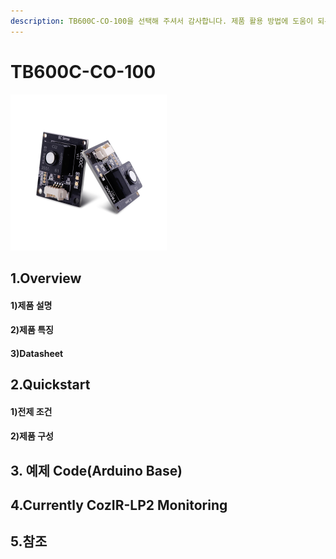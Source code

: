 ```yaml
---
description: TB600C-CO-100을 선택해 주셔서 감사합니다. 제품 활용 방법에 도움이 되는 모든 문서를 제공하였습니다.
---
```


# TB600C-CO-100

![TB600C-CO-100](<../../.gitbook/assets/tb600c 250x250.png>)

## 1.Overview

#### 1)제품 설명

#### 2)제품 특징

#### 3)Datasheet

## 2.Quickstart

#### 1)전제 조건

#### 2)제품 구성

## 3. 예제 Code(Arduino Base)

## 4.Currently CozIR-LP2 Monitoring

## 5.참조
